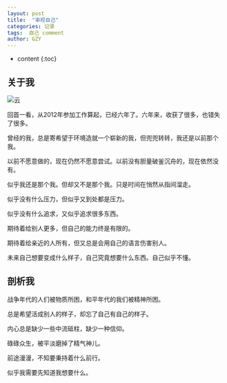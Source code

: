 ```yaml
---
layout: post
title:  "审视自己"
categories: 记录
tags:  自己 comment
author: GZY
---
```


* content
{:toc}

## 关于我

![云](/photo/201806/714247043.jpg)

回首一看，从2012年参加工作算起，已经六年了。六年来，收获了很多，也错失了很多。

曾经的我，总是寄希望于环境造就一个崭新的我，但兜兜转转，我还是以前那个我。

以前不愿意做的，现在仍然不愿意尝试。以前没有胆量破釜沉舟的，现在依然没有。

似乎我还是那个我。但却又不是那个我。只是时间在悄然从指间溜走。

似乎没有什么压力，但似乎又到处都是压力。

似乎没有什么追求，又似乎追求很多东西。

期待着给别人更多，但自己的能力终是有限的。

期待着给亲近的人所有，但又总是会用自己的语言伤害别人。

未来自己想要变成什么样子，自己究竟想要什么东西。自己似乎不懂。

## 剖析我

战争年代的人们被物质所困，和平年代的我们被精神所困。

总是希望活成别人的样子，却忘了自己有自己的样子。

内心总是缺少一些中流砥柱，缺少一种信仰。

碌碌众生，被平淡磨掉了精气神儿。

前途漫漫，不知要秉持着什么前行。

似乎我需要先知道我想要什么。